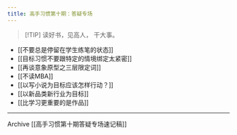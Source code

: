 ```yaml
---
title: 高手习惯第十期：答疑专场
---
```


> [!TIP] 读好书，见高人， 干大事。


- [[不要总是停留在学生练笔的状态]]
-  [[目标习惯不要跟特定的情境绑定太紧密]]
-  [[再谈意象原型之三层限定词]] 
- [[不读MBA]]
- [[以写小说为目标应该怎样行动？]]
- [[以新品类新行业为目标]]
- [[比学习更重要的是作品]]

---
Archive
[[高手习惯第十期答疑专场速记稿]]